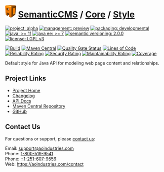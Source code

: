 # [<img src="ao-logo.png" alt="AO Logo" width="35" height="40">](https://github.com/ao-apps) [SemanticCMS](https://github.com/ao-apps/semanticcms) / [Core](https://github.com/ao-apps/semanticcms-core) / [Style](https://github.com/ao-apps/semanticcms-core-style)

[![project: alpha](https://semanticcms.com/ao-badges/project-alpha.svg)](https://aoindustries.com/life-cycle#project-alpha)
[![management: preview](https://semanticcms.com/ao-badges/management-preview.svg)](https://aoindustries.com/life-cycle#management-preview)
[![packaging: developmental](https://semanticcms.com/ao-badges/packaging-developmental.svg)](https://aoindustries.com/life-cycle#packaging-developmental)  
[![java: &gt;= 11](https://semanticcms.com/ao-badges/java-11.svg)](https://docs.oracle.com/en/java/javase/11/)
[![java ee: &gt;= 7](https://semanticcms.com/ao-badges/javaee-7.svg)](https://docs.oracle.com/javaee/7/)
[![semantic versioning: 2.0.0](https://semanticcms.com/ao-badges/semver-2.0.0.svg)](http://semver.org/spec/v2.0.0.html)
[![license: LGPL v3](https://semanticcms.com/ao-badges/license-lgpl-3.0.svg)](https://www.gnu.org/licenses/lgpl-3.0)

[![Build](https://github.com/ao-apps/semanticcms-core-style/workflows/Build/badge.svg?branch=master)](https://github.com/ao-apps/semanticcms-core-style/actions?query=workflow%3ABuild)
[![Maven Central](https://maven-badges.herokuapp.com/maven-central/com.semanticcms/semanticcms-core-style/badge.svg)](https://maven-badges.herokuapp.com/maven-central/com.semanticcms/semanticcms-core-style)
[![Quality Gate Status](https://sonarcloud.io/api/project_badges/measure?branch=master&project=com.semanticcms%3Asemanticcms-core-style&metric=alert_status)](https://sonarcloud.io/dashboard?branch=master&id=com.semanticcms%3Asemanticcms-core-style)
[![Lines of Code](https://sonarcloud.io/api/project_badges/measure?branch=master&project=com.semanticcms%3Asemanticcms-core-style&metric=ncloc)](https://sonarcloud.io/component_measures?branch=master&id=com.semanticcms%3Asemanticcms-core-style&metric=ncloc)  
[![Reliability Rating](https://sonarcloud.io/api/project_badges/measure?branch=master&project=com.semanticcms%3Asemanticcms-core-style&metric=reliability_rating)](https://sonarcloud.io/component_measures?branch=master&id=com.semanticcms%3Asemanticcms-core-style&metric=Reliability)
[![Security Rating](https://sonarcloud.io/api/project_badges/measure?branch=master&project=com.semanticcms%3Asemanticcms-core-style&metric=security_rating)](https://sonarcloud.io/component_measures?branch=master&id=com.semanticcms%3Asemanticcms-core-style&metric=Security)
[![Maintainability Rating](https://sonarcloud.io/api/project_badges/measure?branch=master&project=com.semanticcms%3Asemanticcms-core-style&metric=sqale_rating)](https://sonarcloud.io/component_measures?branch=master&id=com.semanticcms%3Asemanticcms-core-style&metric=Maintainability)
[![Coverage](https://sonarcloud.io/api/project_badges/measure?branch=master&project=com.semanticcms%3Asemanticcms-core-style&metric=coverage)](https://sonarcloud.io/component_measures?branch=master&id=com.semanticcms%3Asemanticcms-core-style&metric=Coverage)

Default style for Java API for modeling web page content and relationships.

## Project Links
* [Project Home](https://semanticcms.com/core/style/)
* [Changelog](https://semanticcms.com/core/style/changelog)
* [API Docs](https://semanticcms.com/core/style/apidocs/)
* [Maven Central Repository](https://search.maven.org/artifact/com.semanticcms/semanticcms-core-style)
* [GitHub](https://github.com/ao-apps/semanticcms-core-style)

## Contact Us
For questions or support, please [contact us](https://aoindustries.com/contact):

Email: [support@aoindustries.com](mailto:support@aoindustries.com)  
Phone: [1-800-519-9541](tel:1-800-519-9541)  
Phone: [+1-251-607-9556](tel:+1-251-607-9556)  
Web: https://aoindustries.com/contact
